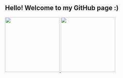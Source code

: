 ## Hello! Welcome to my GitHub page :)

<div>
    <a href="https://github.com/julld">
     <img height="180em" src="https://github-readme-stats.vercel.app/api?username=julld&show_icons=true&theme=dracula&include_all_commits=true&count_private=true"/>
  <img height="180em" src="https://github-readme-stats.vercel.app/api/top-langs/?username=julld&layout=compact&langs_count=7&theme=dracula"/>
</div>
